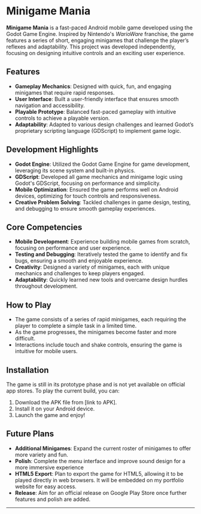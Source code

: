 # Minigame Mania

**Minigame Mania** is a fast-paced Android mobile game developed using the Godot Game Engine. Inspired by Nintendo's *WarioWare* franchise, the game features a series of short, engaging minigames that challenge the player’s reflexes and adaptability. This project was developed independently, focusing on designing intuitive controls and an exciting user experience.

## Features
- **Gameplay Mechanics**: Designed with quick, fun, and engaging minigames that require rapid responses.
- **User Interface**: Built a user-friendly interface that ensures smooth navigation and accessibility.
- **Playable Prototype**: Balanced fast-paced gameplay with intuitive controls to achieve a playable version.
- **Adaptability**: Adapted to various design challenges and learned Godot’s proprietary scripting language (GDScript) to implement game logic.

## Development Highlights
- **Godot Engine**: Utilized the Godot Game Engine for game development, leveraging its scene system and built-in physics.
- **GDScript**: Developed all game mechanics and minigame logic using Godot's GDScript, focusing on performance and simplicity.
- **Mobile Optimization**: Ensured the game performs well on Android devices, optimizing for touch controls and responsiveness.
- **Creative Problem Solving**: Tackled challenges in game design, testing, and debugging to ensure smooth gameplay experiences.

## Core Competencies
- **Mobile Development**: Experience building mobile games from scratch, focusing on performance and user experience.
- **Testing and Debugging**: Iteratively tested the game to identify and fix bugs, ensuring a smooth and enjoyable experience.
- **Creativity**: Designed a variety of minigames, each with unique mechanics and challenges to keep players engaged.
- **Adaptability**: Quickly learned new tools and overcame design hurdles throughout development.

## How to Play
- The game consists of a series of rapid minigames, each requiring the player to complete a simple task in a limited time.
- As the game progresses, the minigames become faster and more difficult.
- Interactions include touch and shake controls, ensuring the game is intuitive for mobile users.

## Installation
The game is still in its prototype phase and is not yet available on official app stores. To play the current build, you can:

1. Download the APK file from [link to APK].
2. Install it on your Android device.
3. Launch the game and enjoy!

## Future Plans
- **Additional Minigames**: Expand the current roster of minigames to offer more variety and fun.
- **Polish**: Complete the menu interface and improve sound design for a more immersive experience
- **HTML5 Export**: Plan to export the game for HTML5, allowing it to be played directly in web browsers. It will be embedded on my portfolio website for easy access.
- **Release**: Aim for an official release on Google Play Store once further features and polish are added.

---
